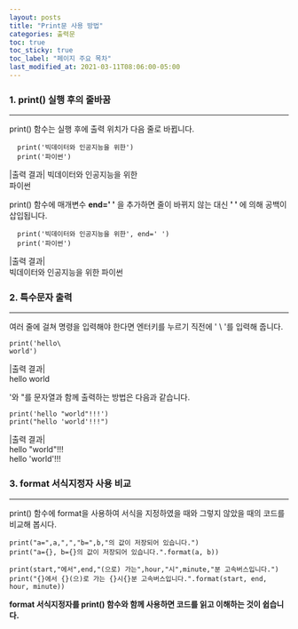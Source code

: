 ```yaml
---
layout: posts
title: "Print문 사용 방법"
categories: 출력문
toc: true
toc_sticky: true
toc_label: "페이지 주요 목차"
last_modified_at: 2021-03-11T08:06:00-05:00
---
```



### 1. print() 실행 후의 줄바꿈
---

print() 함수는 실행 후에 출력 위치가 다음 줄로 바뀝니다.
~~~
  print('빅데이터와 인공지능을 위한')
  print('파이썬')
~~~
|출력 결과|
빅데이터와 인공지능을 위한  
파이썬


print() 함수에 매개변수 **end=' '** 을 추가하면 줄이 바뀌지 않는 대신 **' '** 에 의해 공백이 삽입됩니다.
~~~
  print('빅데이터와 인공지능을 위한', end=' ')
  print('파이썬')
~~~
|출력 결과|  
빅데이터와 인공지능을 위한 파이썬

### 2. 특수문자 출력
---

여러 줄에 걸쳐 명령을 입력해야 한다면 엔터키를 누르기 직전에 ' \ '를 입력해 줍니다.
~~~
print('hello\
world')
~~~
|출력 결과|  
hello world

'와 "를 문자열과 함께 출력하는 방법은 다음과 같습니다.
~~~
print('hello "world"!!!')
print("hello 'world'!!!")
~~~
|출력 결과|  
hello "world"!!!  
hello 'world'!!!
 

### 3. format 서식지정자 사용 비교
---

print() 함수에 format을 사용하여 서식을 지정하였을 때와 그렇지 않았을 때의 코드를 비교해 봅시다.
~~~
print("a=",a,",","b=",b,"의 값이 저장되어 있습니다.")
print("a={}, b={}의 값이 저장되어 있습니다.".format(a, b))
~~~
~~~
print(start,"에서",end,"(으로) 가는",hour,"시",minute,"분 고속버스입니다.")
print("{}에서 {}(으)로 가는 {}시{}분 고속버스입니다.".format(start, end, hour, minute))
~~~
**format 서식지정자를 print() 함수와 함께 사용하면 코드를 읽고 이해하는 것이 쉽습니다.**

